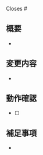 Closes # <!-- ISSUEの番号 -->

## 概要
<!-- 箇条書きで完結に -->
- 

## 変更内容
<!-- 箇条書きで完結に -->
- 


## 動作確認
<!-- 箇条書きで完結に -->
- [ ] 

## 補足事項
<!-- - あれば記載 -->
- 
